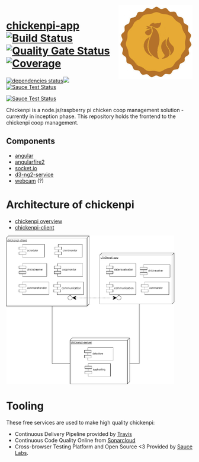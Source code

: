 <img align="right" alt="chickenpi logo" src="https://github.com/joergsesterhenn/chickenpi/raw/master/chickenpi.png" height="200">

# [chickenpi-app](https://chickenpi-server.firebaseapp.com/) [![Build Status](https://travis-ci.org/joergsesterhenn/chickenpi-app.svg?branch=master)](https://travis-ci.org/joergsesterhenn/chickenpi-app) [![Quality Gate Status](https://sonarcloud.io/api/project_badges/measure?project=de.chickenpi:chickenpi-app&metric=alert_status)](https://sonarcloud.io/dashboard?id=de.chickenpi:chickenpi-app) [![Coverage](https://sonarcloud.io/api/project_badges/measure?project=de.chickenpi:chickenpi-app&metric=coverage)](https://sonarcloud.io/dashboard?id=de.chickenpi:chickenpi-app)
<a href="https://david-dm.org/joergsesterhenn/chickenpi-app"> <img title="dependencies status" src="https://david-dm.org/joergsesterhenn/chickenpi-app/status.svg"/></a><a href="https://david-dm.org/joergsesterhenn/chickenpi-app?type=dev" title="devDependencies status"><img src="https://david-dm.org/joergsesterhenn/chickenpi-app/dev-status.svg"/></a> [![Sauce Test Status](https://saucelabs.com/buildstatus/joergsesterhenn)](https://saucelabs.com/u/joergsesterhenn)

[![Sauce Test Status](https://saucelabs.com/browser-matrix/joergsesterhenn.svg)](https://saucelabs.com/u/joergsesterhenn)

Chickenpi is a node.js/raspberry pi chicken coop management solution - currently in inception phase.
This repository holds the frontend to the chickenpi coop management.

## Components
* [angular](https://angular.io)
* [angularfire2](https://github.com/angular/angularfire2)
* [socket.io](https://github.com/socketio/socket.io)
* [d3-ng2-service](https://github.com/tomwanzek/d3-ng2-service) 
* [webcam](http://thejackalofjavascript.com/rpi-live-streaming/) (?) 


# Architecture of chickenpi

* [chickenpi overview](https://github.com/joergsesterhenn/chickenpi)
* [chickenpi-client](https://github.com/joergsesterhenn/chickenpi-client)


<img alt="architecture" src="https://github.com/joergsesterhenn/chickenpi/blob/master/chickenpi_architecture.png" height="400">

# Tooling

These free services are used to make high quality chickenpi:

* Continuous Delivery Pipeline provided by [Travis](https://travis-ci.org/)
* Continuous Code Quality Online from [Sonarcloud](https://sonarcloud.io/)
* Cross-browser Testing Platform and Open Source <3 Provided by [Sauce Labs](https://saucelabs.com/). 
